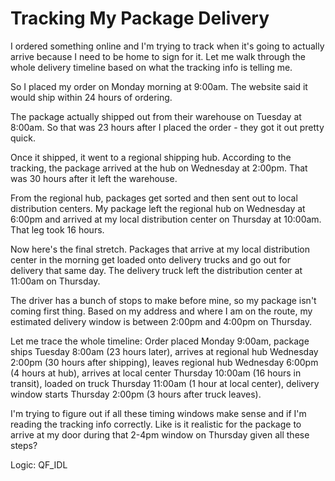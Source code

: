 # Tracking My Package Delivery

I ordered something online and I'm trying to track when it's going to actually arrive because I need to be home to sign for it. Let me walk through the whole delivery timeline based on what the tracking info is telling me.

So I placed my order on Monday morning at 9:00am. The website said it would ship within 24 hours of ordering.

The package actually shipped out from their warehouse on Tuesday at 8:00am. So that was 23 hours after I placed the order - they got it out pretty quick.

Once it shipped, it went to a regional shipping hub. According to the tracking, the package arrived at the hub on Wednesday at 2:00pm. That was 30 hours after it left the warehouse.

From the regional hub, packages get sorted and then sent out to local distribution centers. My package left the regional hub on Wednesday at 6:00pm and arrived at my local distribution center on Thursday at 10:00am. That leg took 16 hours.

Now here's the final stretch. Packages that arrive at my local distribution center in the morning get loaded onto delivery trucks and go out for delivery that same day. The delivery truck left the distribution center at 11:00am on Thursday.

The driver has a bunch of stops to make before mine, so my package isn't coming first thing. Based on my address and where I am on the route, my estimated delivery window is between 2:00pm and 4:00pm on Thursday.

Let me trace the whole timeline: Order placed Monday 9:00am, package ships Tuesday 8:00am (23 hours later), arrives at regional hub Wednesday 2:00pm (30 hours after shipping), leaves regional hub Wednesday 6:00pm (4 hours at hub), arrives at local center Thursday 10:00am (16 hours in transit), loaded on truck Thursday 11:00am (1 hour at local center), delivery window starts Thursday 2:00pm (3 hours after truck leaves).

I'm trying to figure out if all these timing windows make sense and if I'm reading the tracking info correctly. Like is it realistic for the package to arrive at my door during that 2-4pm window on Thursday given all these steps?

Logic: QF_IDL
